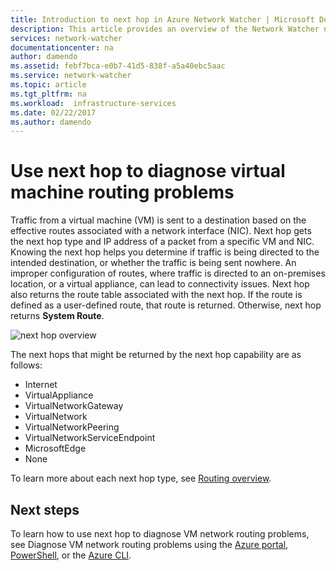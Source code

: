 ```yaml
---
title: Introduction to next hop in Azure Network Watcher | Microsoft Docs
description: This article provides an overview of the Network Watcher next hop capability.
services: network-watcher
documentationcenter: na
author: damendo
ms.assetid: febf7bca-e0b7-41d5-838f-a5a40ebc5aac
ms.service: network-watcher
ms.topic: article
ms.tgt_pltfrm: na
ms.workload:  infrastructure-services
ms.date: 02/22/2017
ms.author: damendo
---
```


# Use next hop to diagnose virtual machine routing problems

Traffic from a virtual machine (VM) is sent to a destination based on the effective routes associated with a network interface (NIC). Next hop gets the next hop type and IP address of a packet from a specific VM and NIC. Knowing the next hop helps you determine if traffic is being directed to the intended destination, or whether the traffic is being sent nowhere. An improper configuration of routes,  where traffic is directed to an on-premises location, or a virtual appliance, can lead to connectivity issues. Next hop also returns the route table associated with the next hop. If the route is defined as a user-defined route, that route is returned. Otherwise, next hop returns **System Route**.

![next hop overview](./media/network-watcher-next-hop-overview/figure1.png)

The next hops that might be returned by the next hop capability are as follows:

* Internet
* VirtualAppliance
* VirtualNetworkGateway
* VirtualNetwork
* VirtualNetworkPeering
* VirtualNetworkServiceEndpoint 
* MicrosoftEdge
* None

To learn more about each next hop type, see [Routing overview](../virtual-network/virtual-networks-udr-overview.md?toc=%2fazure%2fnetwork-watcher%2ftoc.json).

## Next steps

To learn how to use next hop to diagnose VM network routing problems, see Diagnose VM network routing problems using the [Azure portal](diagnose-vm-network-routing-problem.md), [PowerShell](diagnose-vm-network-routing-problem-powershell.md), or the [Azure CLI](diagnose-vm-network-routing-problem-cli.md).
